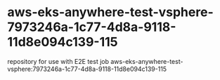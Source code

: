 # aws-eks-anywhere-test-vsphere-7973246a-1c77-4d8a-9118-11d8e094c139-115
repository for use with E2E test job aws-eks-anywhere-test-vsphere:7973246a-1c77-4d8a-9118-11d8e094c139-115
